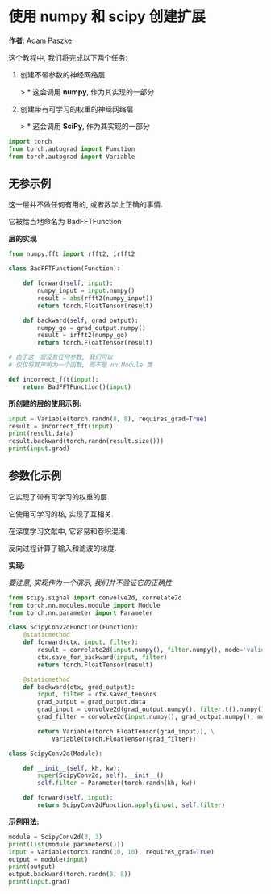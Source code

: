 # 使用 numpy 和 scipy 创建扩展

**作者**: [Adam Paszke](https://github.com/apaszke)

这个教程中, 我们将完成以下两个任务:

1.  创建不带参数的神经网络层

    &gt; *   这会调用 **numpy**, 作为其实现的一部分

2.  创建带有可学习的权重的神经网络层

    &gt; *   这会调用 **SciPy**, 作为其实现的一部分

```py
import torch
from torch.autograd import Function
from torch.autograd import Variable

```

## 无参示例

这一层并不做任何有用的, 或者数学上正确的事情.

它被恰当地命名为 BadFFTFunction

**层的实现**

```py
from numpy.fft import rfft2, irfft2

class BadFFTFunction(Function):

    def forward(self, input):
        numpy_input = input.numpy()
        result = abs(rfft2(numpy_input))
        return torch.FloatTensor(result)

    def backward(self, grad_output):
        numpy_go = grad_output.numpy()
        result = irfft2(numpy_go)
        return torch.FloatTensor(result)

# 由于这一层没有任何参数, 我们可以
# 仅仅将其声明为一个函数, 而不是 nn.Module 类

def incorrect_fft(input):
    return BadFFTFunction()(input)

```

**所创建的层的使用示例:**

```py
input = Variable(torch.randn(8, 8), requires_grad=True)
result = incorrect_fft(input)
print(result.data)
result.backward(torch.randn(result.size()))
print(input.grad)

```

## 参数化示例

它实现了带有可学习的权重的层.

它使用可学习的核, 实现了互相关.

在深度学习文献中, 它容易和卷积混淆.

反向过程计算了输入和滤波的梯度.

**实现:**

_要注意, 实现作为一个演示, 我们并不验证它的正确性_

```py
from scipy.signal import convolve2d, correlate2d
from torch.nn.modules.module import Module
from torch.nn.parameter import Parameter

class ScipyConv2dFunction(Function):
    @staticmethod
    def forward(ctx, input, filter):
        result = correlate2d(input.numpy(), filter.numpy(), mode='valid')
        ctx.save_for_backward(input, filter)
        return torch.FloatTensor(result)

    @staticmethod
    def backward(ctx, grad_output):
        input, filter = ctx.saved_tensors
        grad_output = grad_output.data
        grad_input = convolve2d(grad_output.numpy(), filter.t().numpy(), mode='full')
        grad_filter = convolve2d(input.numpy(), grad_output.numpy(), mode='valid')

        return Variable(torch.FloatTensor(grad_input)), \
            Variable(torch.FloatTensor(grad_filter))

class ScipyConv2d(Module):

    def __init__(self, kh, kw):
        super(ScipyConv2d, self).__init__()
        self.filter = Parameter(torch.randn(kh, kw))

    def forward(self, input):
        return ScipyConv2dFunction.apply(input, self.filter)

```

**示例用法:**

```py
module = ScipyConv2d(3, 3)
print(list(module.parameters()))
input = Variable(torch.randn(10, 10), requires_grad=True)
output = module(input)
print(output)
output.backward(torch.randn(8, 8))
print(input.grad)

```

